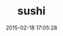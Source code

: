 ---
layout: post
title:  "sushi"
repo:   "presskey/sushi"
date:   2015-02-18 17:05:28
gemurl: http://github.com/presskey/sushi
---